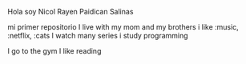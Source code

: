 Hola soy Nicol Rayen Paidican Salinas

  mi primer repositorio
I live with my mom and my brothers
i like :music, :netflix, :cats
I watch many series
i study programming

I go to the gym
I like reading

<!---
Nikki-021/Nikki-021 is a ✨ special ✨ repository because its `README.md` (this file) appears on your GitHub profile.
You can click the Preview link to take a look at your changes.
--->
